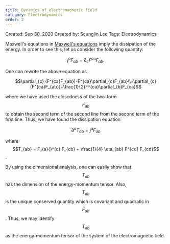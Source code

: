```yaml
---
title: Dynamics of electromagnetic field 
category: Electrodynamics
order: 2
---
```


Created: Sep 30, 2020
Created by: Seungjin Lee
Tags: Electrodynamics

Maxwell's equations in [Maxwell's equations](https://twistors105.github.io/Electrodynamics/Maxwellequations/) imply the dissipation of the energy. In order to see this, let us consider the following quantity:

$$j^{a} F_{ab}=\partial_{c} F^{ca} F_{ab}.$$

One can rewrite the above equation as

$$\partial_{c} (F^{ca}F_{ab})-F^{ca}\partial_{c}F_{ab}\\=\partial_{c} (F^{ca}F_{ab})+\frac{1}{2}F^{ca}\partial_{b}F_{ca}$$

where we have used the closedness of the two-form $$F_{ab}$$ to obtain the second term of the second line from the second term of the first line. Thus, we have found the dissipation equation

$$\partial^{a} T_{ab} = j^{a}F_{ab}$$

where $$T_{ab} = F_{a}{}^{c} F_{cb} + \frac{1}{4} \eta_{ab} F^{cd} F_{cd}$$.

By using the dimensional analysis, one can easily show that $$T_{ab}$$ has the dimension of the energy-momentum tensor. Also, $$T_{ab}$$ is the unique conserved quantity which is covariant and quadratic in $$F_{ab}$$. Thus, we may identify $$T_{ab}$$ as the energy-momentum tensor of the system of the electromagnetic field.